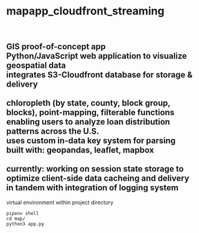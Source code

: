 # mapapp_cloudfront_streaming
<br>

GIS proof-of-concept app 
<br>Python/JavaScript web application to visualize geospatial data
<br>integrates S3-Cloudfront database for storage & delivery
<br>
<br>chloropleth (by state, county, block group, blocks), point-mapping, filterable functions enabling users to analyze loan distribution patterns across the U.S.
<br>uses custom in-data key system for parsing
<br>built with: geopandas, leaflet, mapbox
<br>
<br>currently: working on session state storage to optimize client-side data cacheing and delivery in tandem with integration of logging system
<br>
---
virtual environment within project directory<br>
```
pipenv shell
cd map/
python3 app.py
```
